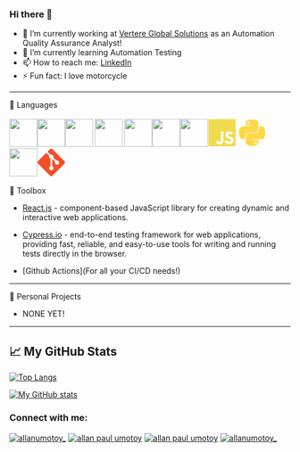 

### Hi there 👋

- 🔭 I’m currently working at [Vertere Global Solutions](https://www.vertere-gs.com/) as an Automation Quality Assurance Analyst!
- 🌱 I’m currently learning Automation Testing
- 📫 How to reach me: [LinkedIn](https://www.linkedin.com/in/allan-paul-umotoy-25388a1b1/)
- ⚡ Fun fact: I love motorcycle

---

🧰 Languages

<img src="https://cdn.jsdelivr.net/gh/devicons/devicon@latest/icons/java/java-original-wordmark.svg" width="50" height="50" /><img src="https://cdn.jsdelivr.net/gh/devicons/devicon@latest/icons/cplusplus/cplusplus-plain.svg" width="50" height="50" /><img src="https://cdn.jsdelivr.net/gh/devicons/devicon@latest/icons/css3/css3-plain-wordmark.svg" width="50" height="50" /><img src="https://cdn.jsdelivr.net/gh/devicons/devicon@latest/icons/cypressio/cypressio-plain.svg" width="50" height="50" style="border: 3px solid white;" /><img src="https://cdn.jsdelivr.net/gh/devicons/devicon@latest/icons/react/react-original.svg" width="50" height="50" /><img src="https://cdn.jsdelivr.net/gh/devicons/devicon@latest/icons/androidstudio/androidstudio-original.svg" width="50" height="50" /><img src="https://cdn.jsdelivr.net/gh/devicons/devicon@latest/icons/nodejs/nodejs-original.svg" width="50" height="50" /><img src="https://raw.githubusercontent.com/devicons/devicon/1119b9f84c0290e0f0b38982099a2bd027a48bf1/icons/javascript/javascript-plain.svg" alt="JavaScript Logo" width="50" height="50"/> <img src="https://raw.githubusercontent.com/devicons/devicon/1119b9f84c0290e0f0b38982099a2bd027a48bf1/icons/python/python-plain.svg" alt="Python Logo" width="50" height="50"/><img src="https://cdn.jsdelivr.net/gh/devicons/devicon@latest/icons/html5/html5-plain-wordmark.svg" width="50" height="50" /><img src="https://raw.githubusercontent.com/devicons/devicon/1119b9f84c0290e0f0b38982099a2bd027a48bf1/icons/git/git-original.svg" alt="Git Logo" width="50" height="50"/>

🧰 Toolbox

* [React.js](https://react.dev/) - component-based JavaScript library for creating dynamic and interactive web applications.
* [Cypress.io](https://docs.cypress.io/app/get-started/why-cypress) - end-to-end testing framework for web applications, providing fast, reliable, and easy-to-use tools for writing and running tests directly in the browser.

* [Github Actions](For all your CI/CD needs!)
---

📘 Personal Projects

<!-- BLOG-POST-LIST:START -->
- NONE YET!
<!-- BLOG-POST-LIST:END -->

---

## &#x1f4c8; My GitHub Stats

[![Top Langs](https://github-readme-stats.vercel.app/api/top-langs?username=allanumotoy1600&show_icons=true&theme=tokyonight&locale=en&layout=compact)](https://github.com/anuraghazra/github-readme-stats)

[![My GitHub stats](https://github-readme-stats.vercel.app/api?username=allanumotoy1600&theme=radical)](https://github.com/anuraghazra/github-readme-stats)

<h3 align="left">Connect with me:</h3>
<p align="left">
<a href="https://twitter.com/allanumotoy_" target="blank"><img align="center" src="https://raw.githubusercontent.com/rahuldkjain/github-profile-readme-generator/master/src/images/icons/Social/twitter.svg" alt="allanumotoy_" height="30" width="40" /></a>
<a href="https://linkedin.com/in/allan paul umotoy" target="blank"><img align="center" src="https://raw.githubusercontent.com/rahuldkjain/github-profile-readme-generator/master/src/images/icons/Social/linked-in-alt.svg" alt="allan paul umotoy" height="30" width="40" /></a>
<a href="https://fb.com/allan paul umotoy" target="blank"><img align="center" src="https://raw.githubusercontent.com/rahuldkjain/github-profile-readme-generator/master/src/images/icons/Social/facebook.svg" alt="allan paul umotoy" height="30" width="40" /></a>
<a href="https://instagram.com/allanumotoy_" target="blank"><img align="center" src="https://raw.githubusercontent.com/rahuldkjain/github-profile-readme-generator/master/src/images/icons/Social/instagram.svg" alt="allanumotoy_" height="30" width="40" /></a>
</p>

